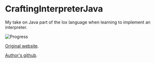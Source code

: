 # CraftingInterpreterJava

My take on Java part of the lox language when learning to implement an interpreter.

![Progress](https://progress-bar.dev/9/?scale=13&title=completed&width=250&suffix=%20chapters)

[Original website](https://craftinginterpreters.com/).

[Author's github](https://github.com/munificent/craftinginterpreters).